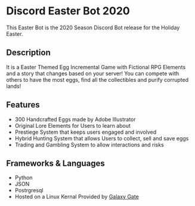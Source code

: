 # Discord Easter Bot 2020
This Easter Bot is the 2020 Season Discord Bot release for the Holiday Easter.

## Description
It is a Easter Themed Egg Incremental Game with Fictional RPG Elements and a story that changes based on your server! You can compete with others to have the most eggs, find all the collectibles and purify corrupted lands!

## Features

- 300 Handcrafted Eggs made by Adobe Illustrator
- Original Lore Elements for Users to learn about
- Prestiege System that keeps users engaged and involved
- Hybrid Hunting System that allows Users to collect, sell and save eggs
- Trading and Gambling System to allow interactions and risks

## Frameworks & Languages

* Python
* JSON
* Postrgresql
* Hosted on a Linux Kernal Provided by [Galaxy Gate](https://galaxygate.net)

